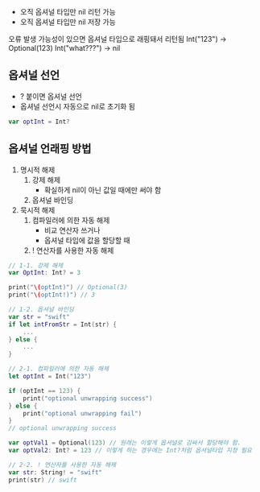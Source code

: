 - 오직 옵셔널 타입만 nil 리턴 가능
- 오직 옵셔널 타입만 nil 저장 가능

오류 발생 가능성이 있으면 옵셔널 타입으로 래핑돼서 리턴됨
Int("123")                         ->            Optional(123)
Int("what???")                 ->             nil

## 옵셔널 선언
 - ? 붙이면 옵셔널 선언
 - 옵셔널 선언시 자동으로 nil로 초기화 됨
```swift
var optInt = Int?
```

## 옵셔널 언래핑 방법
1. 명시적 해제
	1. 강제 해제
		- 확실하게 nil이 아닌 값일 때에만 써야 함
	2. 옵셔널 바인딩
1. 묵시적 해제
	1. 컴파일러에 의한 자동 해제
		- 비교 연산자 쓰거나
		- 옵셔널 타입에 값을 할당할 때
	2. ! 연산자를 사용한 자동 해제

```swift
// 1-1. 강제 해제
var OptInt: Int? = 3

print("\(optInt)") // Optional(3)
print("\(optInt!)") // 3

// 1-2. 옵셔널 바인딩
var str = "swift"
if let intFromStr = Int(str) {
	...
} else {
	...
}

// 2-1. 컴파일러에 의한 자동 해제
let optInt = Int("123")

if (optInt == 123) {
	print("optional unwrapping success")
} else {
	print("optional unwrapping fail")
}
// optional unwrapping success

var optVal1 = Optional(123) // 원래는 이렇게 옵셔널로 감싸서 할당해야 함.
var optVal2: Int? = 123 // 이렇게 하는 경우에는 Int?처럼 옵셔널타입 지정 필요

// 2-2. ! 연산자를 사용한 자동 해제
var str: String! = "swift"
print(str) // swift
```
